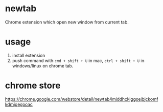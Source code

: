 # newtab

Chrome extension which open new window from current tab.

# usage

1. install extension
2. push command with `cmd + shift + U` in mac, `ctrl + shift + U` in windows/linux on chrome tab.

# chrome store

https://chrome.google.com/webstore/detail/newtab/lmjddhcklggoejbjckomfkdmigegooac
